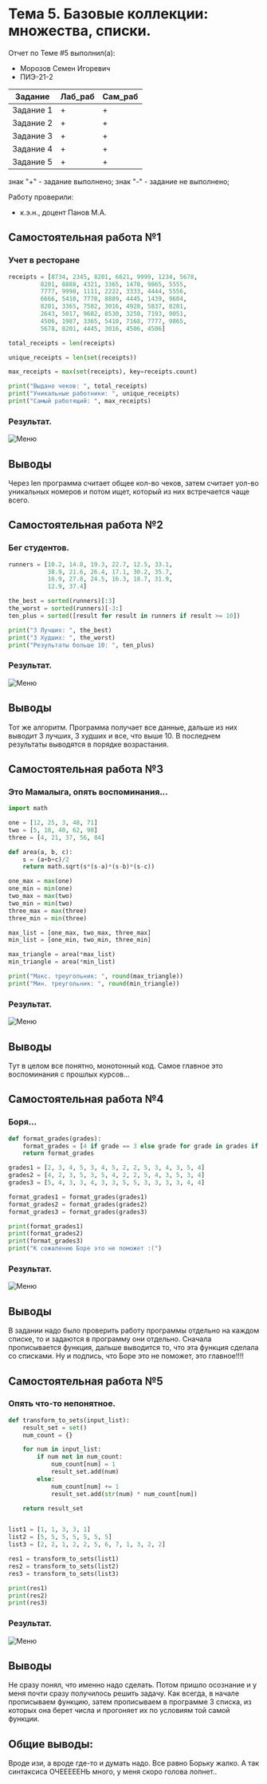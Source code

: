 # Тема 5. Базовые коллекции: множества, списки.
Отчет по Теме #5 выполнил(а):
- Морозов Семен Игоревич
- ПИЭ-21-2

| Задание | Лаб_раб | Сам_раб |
| ------ | ------ | ------ |
| Задание 1 | + | + |
| Задание 2 | + | + |
| Задание 3 | + | + |
| Задание 4 | + | + |
| Задание 5 | + | + |

знак "+" - задание выполнено; знак "-" - задание не выполнено;

Работу проверили:
- к.э.н., доцент Панов М.А.

## Самостоятельная работа №1
### Учет в ресторане

```python
receipts = [8734, 2345, 8201, 6621, 9999, 1234, 5678,
         8201, 8888, 4321, 3365, 1478, 9865, 5555,
         7777, 9998, 1111, 2222, 3333, 4444, 5556,
         6666, 5410, 7778, 8889, 4445, 1439, 9604,
         8201, 3365, 7502, 3016, 4928, 5837, 8201,
         2643, 5017, 9682, 8530, 3250, 7193, 9051,
         4506, 1987, 3365, 5410, 7168, 7777, 9865,
         5678, 8201, 4445, 3016, 4506, 4506]

total_receipts = len(receipts)

unique_receipts = len(set(receipts))

max_receipts = max(set(receipts), key=receipts.count)

print("Выдано чеков: ", total_receipts)
print("Уникальные работники: ", unique_receipts)
print("Самый работящий: ", max_receipts)
```
### Результат.
![Меню](https://github.com/kyorrr/Software_Engineering/blob/%D0%A2%D0%B5%D0%BC%D0%B0_5/Lab5/pic/1.png)

## Выводы

Через len программа считает общее кол-во чеков, затем считает уол-во уникальных номеров и потом ищет, который из них встречается чаще всего.

## Самостоятельная работа №2
### Бег студентов.

```python
runners = [10.2, 14.8, 19.3, 22.7, 12.5, 33.1,
           38.9, 21.6, 26.4, 17.1, 30.2, 35.7,
           16.9, 27.8, 24.5, 16.3, 18.7, 31.9,
           12.9, 37.4]

the_best = sorted(runners)[:3]
the_worst = sorted(runners)[-3:]
ten_plus = sorted([result for result in runners if result >= 10])

print("3 Лучших: ", the_best)
print("3 Худших: ", the_worst)
print("Результаты больше 10: ", ten_plus)

```
### Результат.
![Меню](https://github.com/kyorrr/Software_Engineering/blob/%D0%A2%D0%B5%D0%BC%D0%B0_5/Lab5/pic/2.png)

## Выводы

Тот же алгоритм. Программа получает все данные, дальше из них выводит 3 лучших, 3 худших и все, что выше 10. В последнем результаты выводятся в порядке возрастания.

## Самостоятельная работа №3
### Это Мамалыга, опять воспоминания...

```python
import math

one = [12, 25, 3, 48, 71]
two = [5, 18, 40, 62, 98]
three = [4, 21, 37, 56, 84]

def area(a, b, c):
    s = (a+b+c)/2
    return math.sqrt(s*(s-a)*(s-b)*(s-c))

one_max = max(one)
one_min = min(one)
two_max = max(two)
two_min = min(two)
three_max = max(three)
three_min = min(three)

max_list = [one_max, two_max, three_max]
min_list = [one_min, two_min, three_min]

max_triangle = area(*max_list)
min_triangle = area(*min_list)

print("Макс. треугольник: ", round(max_triangle))
print("Мин. треугольник: ", round(min_triangle))
```
### Результат.
![Меню](https://github.com/kyorrr/Software_Engineering/blob/%D0%A2%D0%B5%D0%BC%D0%B0_5/Lab5/pic/3.png)

## Выводы

Тут в целом все понятно, монотонный код. Самое главное это воспоминания с прошлых курсов...

## Самостоятельная работа №4
### Боря...

```python
def format_grades(grades):
    format_grades = [4 if grade == 3 else grade for grade in grades if grade != 2]
    return format_grades

grades1 = [2, 3, 4, 5, 3, 4, 5, 2, 2, 5, 3, 4, 3, 5, 4]
grades2 = [4, 2, 3, 5, 3, 5, 4, 2, 2, 5, 4, 3, 5, 3, 4]
grades3 = [5, 4, 3, 3, 4, 3, 3, 5, 5, 3, 3, 3, 3, 4, 4]

format_grades1 = format_grades(grades1)
format_grades2 = format_grades(grades2)
format_grades3 = format_grades(grades3)

print(format_grades1)
print(format_grades2)
print(format_grades3)
print("К сожалению Боре это не поможет :(")
```
### Результат.
![Меню](https://github.com/kyorrr/Software_Engineering/blob/%D0%A2%D0%B5%D0%BC%D0%B0_5/Lab5/pic/4.png)

## Выводы

В задании надо было проверить работу программы отдельно на каждом списке, то и задаются в программу они отдельно. Сначала прописывается функция, дальше выводится то, что эта функция сделала со списками. Ну и подпись, что Боре это не поможет, это главное!!!!

## Самостоятельная работа №5
### Опять что-то непонятное.

```python
def transform_to_sets(input_list):
    result_set = set()
    num_count = {}

    for num in input_list:
        if num not in num_count:
            num_count[num] = 1
            result_set.add(num)
        else:
            num_count[num] += 1
            result_set.add(str(num) * num_count[num])

    return result_set


list1 = [1, 1, 3, 3, 1]
list2 = [5, 5, 5, 5, 5, 5, 5]
list3 = [2, 2, 1, 2, 2, 5, 6, 7, 1, 3, 2, 2]

res1 = transform_to_sets(list1)
res2 = transform_to_sets(list2)
res3 = transform_to_sets(list3)

print(res1)
print(res2)
print(res3)
```
### Результат.
![Меню](https://github.com/kyorrr/Software_Engineering/blob/%D0%A2%D0%B5%D0%BC%D0%B0_5/Lab5/pic/5.png)

## Выводы

Не сразу понял, что именно надо сделать. Потом пришло осознание и у меня почти сразу получилось решить задачу. Как всегда, в начале прописываем функцию,
затем прописываем в программе 3 списка, из которых она берет числа и прогоняет их по условиям той самой функции.

## Общие выводы:

Вроде изи, а вроде где-то и думать надо. Все равно Борьку жалко. А так синтаксиса ОЧЕЕЕЕЕНЬ много, у меня скоро голова лопнет..

